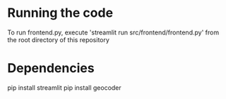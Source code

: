 # Running the code
To run frontend.py, execute 'streamlit run src/frontend/frontend.py' from the root directory of this repository

# Dependencies
pip install streamlit
pip install geocoder